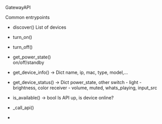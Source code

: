 GatewayAPI

Common entrypoints
- discover()
    List of devices

- turn_on()
- turn_off()

- get_power_state()  
    on/off/standby

- get_device_info() -> Dict
    name, ip, mac, type, model,...

- get_device_status() -> Dict
    power_state, other
        switch      - 
        light       - brightness, color
        receiver    - volume, muted, whats_playing, input_src

- is_available() -> bool
    Is API up, is device online?

- _call_api()
- 